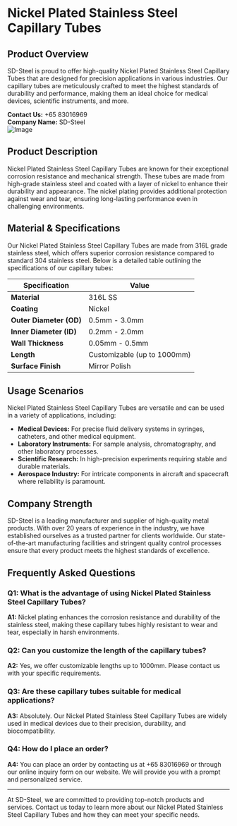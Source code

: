 # Nickel Plated Stainless Steel Capillary Tubes

## Product Overview

SD-Steel is proud to offer high-quality Nickel Plated Stainless Steel Capillary Tubes that are designed for precision applications in various industries. Our capillary tubes are meticulously crafted to meet the highest standards of durability and performance, making them an ideal choice for medical devices, scientific instruments, and more.

**Contact Us:** +65 83016969  
**Company Name:** SD-Steel  
![Image](https://github.com/user-attachments/assets/2567258e-e124-4816-932d-1809bd27ef0b)

## Product Description

Nickel Plated Stainless Steel Capillary Tubes are known for their exceptional corrosion resistance and mechanical strength. These tubes are made from high-grade stainless steel and coated with a layer of nickel to enhance their durability and appearance. The nickel plating provides additional protection against wear and tear, ensuring long-lasting performance even in challenging environments.

## Material & Specifications

Our Nickel Plated Stainless Steel Capillary Tubes are made from 316L grade stainless steel, which offers superior corrosion resistance compared to standard 304 stainless steel. Below is a detailed table outlining the specifications of our capillary tubes:

| **Specification** | **Value** |
|-------------------|-----------|
| **Material**      | 316L SS   |
| **Coating**       | Nickel    |
| **Outer Diameter (OD)** | 0.5mm - 3.0mm |
| **Inner Diameter (ID)** | 0.2mm - 2.0mm |
| **Wall Thickness** | 0.05mm - 0.5mm |
| **Length**        | Customizable (up to 1000mm) |
| **Surface Finish**| Mirror Polish |

## Usage Scenarios

Nickel Plated Stainless Steel Capillary Tubes are versatile and can be used in a variety of applications, including:

- **Medical Devices:** For precise fluid delivery systems in syringes, catheters, and other medical equipment.
- **Laboratory Instruments:** For sample analysis, chromatography, and other laboratory processes.
- **Scientific Research:** In high-precision experiments requiring stable and durable materials.
- **Aerospace Industry:** For intricate components in aircraft and spacecraft where reliability is paramount.

## Company Strength

SD-Steel is a leading manufacturer and supplier of high-quality metal products. With over 20 years of experience in the industry, we have established ourselves as a trusted partner for clients worldwide. Our state-of-the-art manufacturing facilities and stringent quality control processes ensure that every product meets the highest standards of excellence.

## Frequently Asked Questions

### Q1: What is the advantage of using Nickel Plated Stainless Steel Capillary Tubes?

**A1:** Nickel plating enhances the corrosion resistance and durability of the stainless steel, making these capillary tubes highly resistant to wear and tear, especially in harsh environments.

### Q2: Can you customize the length of the capillary tubes?

**A2:** Yes, we offer customizable lengths up to 1000mm. Please contact us with your specific requirements.

### Q3: Are these capillary tubes suitable for medical applications?

**A3:** Absolutely. Our Nickel Plated Stainless Steel Capillary Tubes are widely used in medical devices due to their precision, durability, and biocompatibility.

### Q4: How do I place an order?

**A4:** You can place an order by contacting us at +65 83016969 or through our online inquiry form on our website. We will provide you with a prompt and personalized service.

---

At SD-Steel, we are committed to providing top-notch products and services. Contact us today to learn more about our Nickel Plated Stainless Steel Capillary Tubes and how they can meet your specific needs.